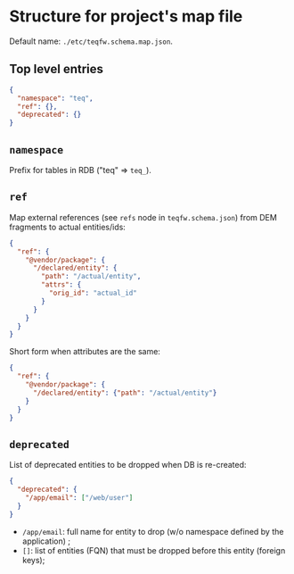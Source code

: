 # Structure for project's map file

Default name: `./etc/teqfw.schema.map.json`.

## Top level entries

```json
{
  "namespace": "teq",
  "ref": {},
  "deprecated": {}
}
```

## `namespace`

Prefix for tables in RDB ("teq" => `teq_`).

## `ref`

Map external references (see `refs` node in `teqfw.schema.json`) from DEM fragments to actual entities/ids:

```json
{
  "ref": {
    "@vendor/package": {
      "/declared/entity": {
        "path": "/actual/entity",
        "attrs": {
          "orig_id": "actual_id"
        }
      }
    }
  }
}
```

Short form when attributes are the same:

```json
{
  "ref": {
    "@vendor/package": {
      "/declared/entity": {"path": "/actual/entity"}
    }
  }
}
```

## `deprecated`

List of deprecated entities to be dropped when DB is re-created:

```json
{
  "deprecated": {
    "/app/email": ["/web/user"]
  }
}
```

* `/app/email`: full name for entity to drop (w/o namespace defined by the application) ;
* `[]`: list of entities (FQN) that must be dropped before this entity (foreign keys); 